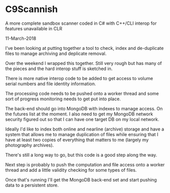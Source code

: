 # C9Scannish
A more complete sandbox scanner coded in C# with C++/CLI interop for features unavailable in CLR

11-March-2018

I've been looking at putting together a tool to check, index and de-duplicate files to manage archiving and deplicate removal.

Over the weekend I wrapped this together. Still very rough but has many of the pieces and the hard interop stuff is sketched in. 

There is more native interop code to be added to get access to volume serial numbers and file identity information.

The processing code needs to be pushed onto a worker thread and some sort of progress monitoring needs to get put
into place. 

The back-end should go into MongoDB with indexes to manage access. On the futures list at the moment. I also need to get my MongoDB 
network security figured out so that I can have one target DB on my local network.

Ideally I'd like to index both online and nearline (archive) storage and have a system that allows me to manage duplication of files
while ensuring that I have at least two copies of everything that matters to me (largely my photography archives).

There's still a long way to go, but this code is a good step along the way.

Next step is probably to push the computation and file access onto a worker thread and add a little validity checking for some types 
of files.

Once that's running I'll get the MongoDB back-end set and start pushing data to a persistent store.

